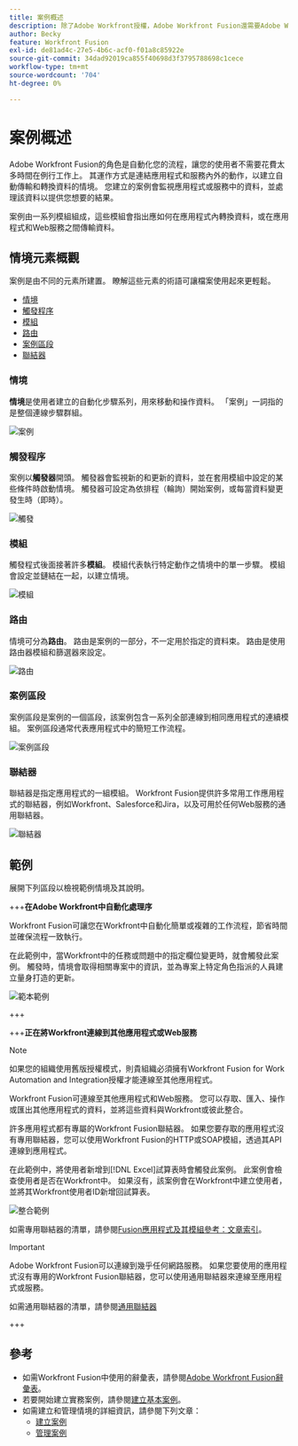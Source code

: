 ```yaml
---
title: 案例概述
description: 除了Adobe Workfront授權，Adobe Workfront Fusion還需要Adobe Workfront Fusion授權。
author: Becky
feature: Workfront Fusion
exl-id: de81ad4c-27e5-4b6c-acf0-f01a8c85922e
source-git-commit: 34dad92019ca855f40698d3f3795788698c1cece
workflow-type: tm+mt
source-wordcount: '704'
ht-degree: 0%

---
```


# 案例概述

Adobe Workfront Fusion的角色是自動化您的流程，讓您的使用者不需要花費太多時間在例行工作上。 其運作方式是連結應用程式和服務內外的動作，以建立自動傳輸和轉換資料的情境。 您建立的案例會監視應用程式或服務中的資料，並處理該資料以提供您想要的結果。

案例由一系列模組組成，這些模組會指出應如何在應用程式內轉換資料，或在應用程式和Web服務之間傳輸資料。

## 情境元素概觀

案例是由不同的元素所建置。 瞭解這些元素的術語可讓檔案使用起來更輕鬆。

* [情境](#scenario)
* [觸發程序](#trigger)
* [模組](#module)
* [路由](#route)
* [案例區段](#scenario-segment)
* [聯結器](#connector)

### 情境

**情境**&#x200B;是使用者建立的自動化步驟系列，用來移動和操作資料。 「案例」一詞指的是整個連線步驟群組。

![案例](assets/entire-scenario-scenario.png)

### 觸發程序

案例以&#x200B;**觸發器**&#x200B;開頭。 觸發器會監視新的和更新的資料，並在套用模組中設定的某些條件時啟動情境。 觸發器可設定為依排程（輪詢）開始案例，或每當資料變更發生時（即時）。

![觸發](assets/scenario-trigger.png)

### 模組

觸發程式後面接著許多&#x200B;**模組**。 模組代表執行特定動作之情境中的單一步驟。 模組會設定並鏈結在一起，以建立情境。

![模組](assets/scenario-module.png)

### 路由

情境可分為&#x200B;**路由**。 路由是案例的一部分，不一定用於指定的資料束。 路由是使用路由器模組和篩選器來設定。

![路由](assets/scenario-route.png)

### 案例區段

案例區段是案例的一個區段，該案例包含一系列全部連線到相同應用程式的連續模組。 案例區段通常代表應用程式中的簡短工作流程。

![案例區段](assets/scenario-segment.png)

### 聯結器

聯結器是指定應用程式的一組模組。 Workfront Fusion提供許多常用工作應用程式的聯結器，例如Workfront、Salesforce和Jira，以及可用於任何Web服務的通用聯結器。

![聯結器](assets/scenario-connectors.png)

## 範例

展開下列區段以檢視範例情境及其說明。

+++**在Adobe Workfront中自動化處理序**

Workfront Fusion可讓您在Workfront中自動化簡單或複雜的工作流程，節省時間並確保流程一致執行。

在此範例中，當Workfront中的任務或問題中的指定欄位變更時，就會觸發此案例。 觸發時，情境會取得相關專案中的資訊，並為專案上特定角色指派的人員建立量身打造的更新。

![範本範例](assets/fusion-template-example.png)

+++

+++**正在將Workfront連線到其他應用程式或Web服務**

>[!NOTE]
>
>如果您的組織使用舊版授權模式，則貴組織必須擁有Workfront Fusion for Work Automation and Integration授權才能連線至其他應用程式。

Workfront Fusion可連線至其他應用程式和Web服務。 您可以存取、匯入、操作或匯出其他應用程式的資料，並將這些資料與Workfront或彼此整合。

許多應用程式都有專屬的Workfront Fusion聯結器。 如果您要存取的應用程式沒有專用聯結器，您可以使用Workfront Fusion的HTTP或SOAP模組，透過其API連線到應用程式。

在此範例中，將使用者新增到[!DNL Excel]試算表時會觸發此案例。 此案例會檢查使用者是否在Workfront中。 如果沒有，該案例會在Workfront中建立使用者，並將其Workfront使用者ID新增回試算表。

![整合範例](assets/fusion-integration-example.png)

如需專用聯結器的清單，請參閱[Fusion應用程式及其模組參考：文章索引](/help/workfront-fusion/references/apps-and-modules/apps-and-modules-toc.md)。


>[!IMPORTANT]
>
>Adobe Workfront Fusion可以連線到幾乎任何網路服務。 如果您要使用的應用程式沒有專用的Workfront Fusion聯結器，您可以使用通用聯結器來連線至應用程式或服務。
>
>如需通用聯結器的清單，請參閱[通用聯結器](/help/workfront-fusion/references/apps-and-modules/apps-and-modules-toc.md#universal-connectors)

+++

## 參考

* 如需Workfront Fusion中使用的辭彙表，請參閱[Adobe Workfront Fusion辭彙表](/help/workfront-fusion/get-started-with-fusion/understand-fusion/fusion-glossary.md)。
* 若要開始建立實務案例，請參閱[建立基本案例](/help/workfront-fusion/build-practice-scenarios/create-basic-scenario.md)。
* 如需建立和管理情境的詳細資訊，請參閱下列文章：
   * [建立案例](/help/workfront-fusion/create-scenarios/create-scenarios-toc.md)
   * [管理案例](/help/workfront-fusion/manage-scenarios/manage-scenarios-toc.md)
